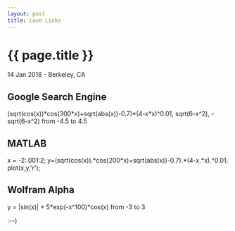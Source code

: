 ```yaml
---
layout: post
title: Love Links
---
```


{{ page.title }}
================

<p class="meta">14 Jan 2018 - Berkeley, CA</p>

## Google Search Engine
(sqrt(cos(x))\*cos(300\*x)+sqrt(abs(x))-0.7)\*(4-x\*x)^0.01, sqrt(6-x^2), -sqrt(6-x^2) from -4.5 to 4.5

## MATLAB
x = -2:.001:2; y=(sqrt(cos(x)).\*cos(200\*x)+sqrt(abs(x))-0.7).\*(4-x.\*x).^0.01; plot(x,y,'r');

## Wolfram Alpha
y = |sin(x)| + 5\*exp(-x^100)\*cos(x) from -3 to 3

:--)